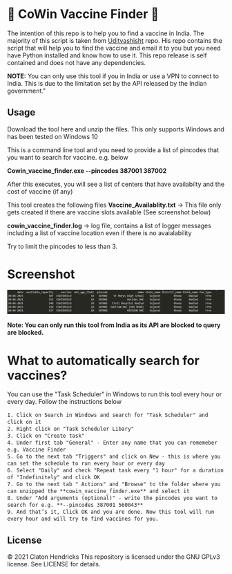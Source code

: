 # :syringe: CoWin Vaccine Finder :syringe:

The intention of this repo is to help you to find a vaccine in India. 
The majority of this script is taken from [Uditvashisht](https://github.com/uditvashisht/cowin-email-alerts) repo. His repo contains the script that will help you to find the vaccine and email it to you but you need have Python installed and know how to use it. 
This repo release is self contained and does not have any dependencies. 

**NOTE:** You can only use this tool if you in India or use a VPN to connect to India. This is due to the limitation set by the API released by the Indian government."

## Usage 
Download the tool here and unzip the files. This only supports Windows and has been tested on Windows 10

This is a command line tool and you need to provide a list of pincodes that you want to search for vaccine. e.g. below

**Cowin_vaccine_finder.exe --pincodes 387001 387002**

After this executes, you will see a list of centers that have availabilty and the cost of vaccine (if any)

<Snapshot here>

This tool creates the following files 
**Vaccine_Availablity.txt** -> This file only gets created if there are vaccine slots available (See screenshot below)

**cowin_vaccine_finder.log** -> log file, contains a list of logger messages including a list of vaccine location even if there is no avaialability

Try to limit the pincodes to less than 3. 

# Screenshot 
![image of vaccine screenshot](https://github.com/clatonhendricks/Cowin_vaccine_finder/blob/main/Vaccine_screenshot.jpg?raw=true)

**Note: You can only run this tool from India as its API are blocked to query are blocked.** 
  
  
# What to automatically search for vaccines?
You can use the "Task Scheduler" in Windows to run this tool every hour or every day. Follow the instructions below
  
	1. Click on Search in Windows and search for "Task Scheduler" and click on it
	2. Right click on "Task Scheduler Libary"
	3. Click on "Create task"
	4. Under first tab "General" - Enter any name that you can rememeber e.g. Vaccine Finder
	5. Go to the next tab "Triggers" and click on New - this is where you can set the schedule to run every hour or every day
	6. Select "Daily" and check "Repeat task every "1 hour" for a duration of "Indefinitely" and click OK
	7. Go to the next tab " Actions" and "Browse" to the folder where you can unzipped the **cowin_vaccine_finder.exe** and select it
	8. Under "Add arguments (optional)" - write the pincodes you want to search for e.g. **--pincodes 387001 560043**
	9. And that’s it, Click OK and you are done. Now this tool will run every hour and will try to find vaccines for you. 


## License
© 2021 Claton Hendricks
This repository is licensed under the GNU GPLv3 license. See LICENSE for details.
